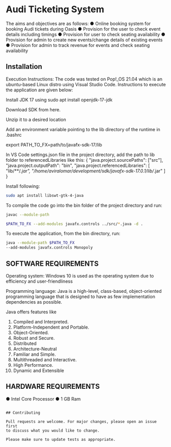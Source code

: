 # Audi Ticketing System

The aims and objectives are as follows:
● Online booking system for booking Audi tickets during Oasis
● Provision for the user to check event details including timings
● Provision for user to check seating availability
● Provision for admin to create new events/change details of existing events
● Provision for admin to track revenue for events and check seating availability

## Installation

Execution Instructions:
The code was tested on Pop!_OS 21.04 which is an ubuntu-based Linux distro using Visual
Studio Code. Instructions to execute the application are given below:

Install JDK 17 using sudo apt install openjdk-17-jdk

Download SDK from here.

Unzip it to a desired location

Add an environment variable pointing to the lib directory of the runtime in .bashrc

export PATH_TO_FX=path/to/javafx-sdk-17/lib

In VS Code settings.json file in the project directory, add the path to lib folder to
referencedLibraries like this: { "java.project.sourcePaths": ["src"], "java.project.outputPath":
"bin", "java.project.referencedLibraries": [ "lib/**/*.jar",
"/home/aviralomar/development/sdk/javafx-sdk-17.0.1/lib/*.jar" ] }

Install following: 
```bash
sudo apt install libswt-gtk-4-java
```

To compile the code go into the bin folder of the project directory and run: 
```bash
javac --module-path
```

```bash
$PATH_TO_FX --add-modules javafx.controls ../src/*.java -d .
```


To execute the application, from the bin directory, run: 
```bash
java --module-path $PATH_TO_FX
--add-modules javafx.controls Monopoly

```

## SOFTWARE REQUIREMENTS

Operating system: Windows 10 is used as the operating system due to efficiency
and user-friendliness

Programming language: Java is a high-level, class-based, object-oriented
programming language that is designed to have as few implementation
dependencies as possible. 

Java offers features like
1. Compiled and Interpreted.
2. Platform-Independent and Portable.
3. Object-Oriented.
4. Robust and Secure.
5. Distributed
6. Architecture-Neutral
7. Familiar and Simple.
8. Multithreaded and Interactive.
9. High Performance.
10. Dynamic and Extensible

## HARDWARE REQUIREMENTS

● Intel Core Processor
● 1 GB Ram

```

## Contributing

Pull requests are welcome. For major changes, please open an issue first
to discuss what you would like to change.

Please make sure to update tests as appropriate.

